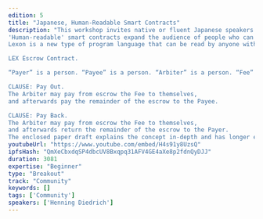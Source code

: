 ```yaml
---
edition: 5
title: "Japanese, Human-Readable Smart Contracts"
description: "This workshop invites native or fluent Japanese speakers to create a Japanese-based smart contract language to create Ethereum smart contracts with that can be read by anyone who understands Japanese, and deployed directly to the Ethereum mainnet. Speakers of other languages who are interested in facilitating a Lexon variant based on their language are also invited to understand the process of adaption. The attempt is based on the Open Source, human-readable smart contract language Lexon that is a subset of natural English. This workshop is a hackathon-like event where the Lexon compiler source code and grammar is altered to see if a Japanese version of Lexon is possible. Coding skills are NOT required from participants. Lawyers and impact-oriented participants are highly welcome. Only one or two programmers — likely the tutor — will be working on code. The actual work will be for the audience to understand how the Lexon grammar is structured and to propose what has to be changed to make it work with Japanese. The result may be a working Lexon compiler for smart contracts written in Japanese, that anyone who can read Japanese can understand, and that can be compiled and run on the Ethereum main- and testnet immediately. This is possible because the Lexon grammar is relatively concise and changes to it can be made in a straight forward way that could lead to immediate results. At the least some experimental output should be achieved from an alpha version of a Japanese Lexon compiler. This is a different proposal from the workshop that teaches people how to write human-readable smart contracts in English. This Workshop is complementary, hands-on research part to the proposed 20-minute session about Human-Readable Smart Contracts. It will allow participants to shape the way forward for the project. (For your convenience, the following is a repeat from the complementary 20-minute session application that focusses on reading and the science behind it.
'Human-readable' smart contracts expand the audience of people who can read smart contracts by a thousand times. They democratize them beyond the ranks of developers and provide a means for expert validation, human debate and consensus.
Lexon is a new type of program language that can be read by anyone without any preparation, made to create smart contracts that run on the Ethereum mainnet. It has been built from the ground up, over the course of two years, to allow lawyers and non-programmer experts to understand first-hand what a smart contract means. The result turns out to be enlightening for any community that wishes to allow their non-technical members to read for themselves what its DAO or smart contract code actually means. Turns out that's everyone except re-centralizing start ups.

LEX Escrow Contract.

“Payer” is a person. “Payee” is a person. “Arbiter” is a person. “Fee” is an amount. The Payer pays an Amount into escrow, appoints the Payee, appoints the Arbiter, and also fixes the Fee.

CLAUSE: Pay Out.
The Arbiter may pay from escrow the Fee to themselves,
and afterwards pay the remainder of the escrow to the Payee.

CLAUSE: Pay Back.
The Arbiter may pay from escrow the Fee to themselves,
and afterwards return the remainder of the escrow to the Payer. 
The enclosed paper draft explains the concept in-depth and has longer examples. Lexon is an Open Source project by the Lexon Foundation. It was created by the presenter and implemented by Marcelo Alaniz, Nicolas Guzzo and him."
youtubeUrl: "https://www.youtube.com/embed/H4s91y8UzsQ"
ipfsHash: "QmXeCbxdqSP4dbcUV8Bxqpq31AFV4GE4aXe8p2fdnQyDJJ"
duration: 3081
expertise: "Beginner"
type: "Breakout"
track: "Community"
keywords: []
tags: ['Community']
speakers: ['Henning Diedrich']
---
```

